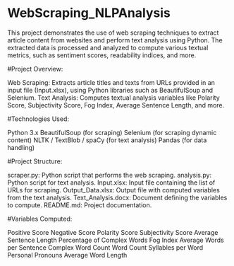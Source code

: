 # WebScraping_NLPAnalysis

This project demonstrates the use of web scraping techniques to extract article content from websites and perform text analysis using Python. The extracted data is processed and analyzed to compute various textual metrics, such as sentiment scores, readability indices, and more.

#Project Overview:

Web Scraping: Extracts article titles and texts from URLs provided in an input file (Input.xlsx), using Python libraries such as BeautifulSoup and Selenium.
Text Analysis: Computes textual analysis variables like Polarity Score, Subjectivity Score, Fog Index, Average Sentence Length, and more.

#Technologies Used:

Python 3.x
BeautifulSoup (for scraping)
Selenium (for scraping dynamic content)
NLTK / TextBlob / spaCy (for text analysis)
Pandas (for data handling)

#Project Structure: 

scraper.py: Python script that performs the web scraping.
analysis.py: Python script for text analysis.
Input.xlsx: Input file containing the list of URLs for scraping.
Output_Data.xlsx: Output file with computed variables from the text analysis.
Text_Analysis.docx: Document defining the variables to compute.
README.md: Project documentation.

#Variables Computed:

Positive Score
Negative Score
Polarity Score
Subjectivity Score
Average Sentence Length
Percentage of Complex Words
Fog Index
Average Words per Sentence
Complex Word Count
Word Count
Syllables per Word
Personal Pronouns
Average Word Length
